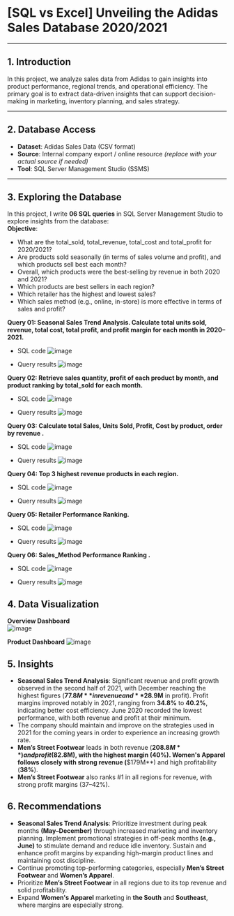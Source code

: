 # [SQL vs Excel] Unveiling the Adidas Sales Database 2020/2021

---

## 1. Introduction

In this project, we analyze sales data from Adidas to gain insights into product performance, regional trends, and operational efficiency. The primary goal is to extract data-driven insights that can support decision-making in marketing, inventory planning, and sales strategy.

---

## 2. Database Access

- **Dataset**: Adidas Sales Data (CSV format)  
- **Source**: Internal company export / online resource *(replace with your actual source if needed)*  
- **Tool**: SQL Server Management Studio (SSMS)  

---

## 3. Exploring the Database

In this project, I write **06 SQL queries** in SQL Server Management Studio to explore insights from the database:   
**Objective**:  
- What are the total_sold, total_revenue, total_cost and total_profit for 2020/2021?
- Are products sold seasonally (in terms of sales volume and profit), and which products sell best each month?
- Overall, which products were the best-selling by revenue in both 2020 and 2021?
- Which products are best sellers in each region?
- Which retailer has the highest and lowest sales?
- Which sales method (e.g., online, in-store) is more effective in terms of sales and profit?


**Query 01: Seasonal Sales Trend Analysis. Calculate total units sold, revenue, total cost, total profit, and profit margin for each month in 2020–2021.**
-  SQL code 
![image](https://github.com/user-attachments/assets/5b78229e-77e6-492d-b92f-99b2e0d851b6)

- Query results
![image](https://github.com/user-attachments/assets/35ecfeb2-40c3-4599-9ff5-cddf4eef1cb1)

**Query 02: Retrieve sales quantity, profit of each product by month, and product ranking by total_sold for each month.**
- SQL code
![image](https://github.com/user-attachments/assets/1a527336-45ea-4811-9722-a0ae6308fe9a)


- Query results
![image](https://github.com/user-attachments/assets/e90d79ea-e49c-4c3c-b662-7655128f6aa9)


**Query 03: Calculate total Sales, Units Sold, Profit, Cost by product, order by revenue .**
- SQL code
![image](https://github.com/user-attachments/assets/702636b3-a5ec-48c4-b801-f4514a451f3f)

- Query results
![image](https://github.com/user-attachments/assets/def01d5b-6741-4d44-a6b8-bb868cf158c0)

**Query 04: Top 3 highest revenue products in each region.**
- SQL code
![image](https://github.com/user-attachments/assets/2a01b056-98b3-4562-a4f9-b362c13d642b)

- Query results
![image](https://github.com/user-attachments/assets/96fe6060-e846-4390-b715-6e679873e123)

**Query 05: Retailer Performance Ranking.**
- SQL code
![image](https://github.com/user-attachments/assets/38c8665e-b9bd-456f-bceb-2b07b7a3fca5)

- Query results
![image](https://github.com/user-attachments/assets/e6608dcb-6d39-487e-a46c-ab1df0f6ea66)

**Query 06: Sales_Method Performance Ranking .**
- SQL code
![image](https://github.com/user-attachments/assets/47df321f-4a52-47f6-9104-a58c48fb63f4)

- Query results
![image](https://github.com/user-attachments/assets/3d08acc3-5df8-4e9e-89c9-9e3d936437d8)


## 4. Data Visualization
**Overview Dashboard**  
![image](https://github.com/user-attachments/assets/4755907d-641e-4bf3-b826-927123b53519)

**Product Dashboard**
![image](https://github.com/user-attachments/assets/596dedc0-5ba1-4c60-9ffc-2d7839c46a4f)


## 5. Insights
- **Seasonal Sales Trend Analysis**: Significant revenue and profit growth observed in the second half of 2021, with December reaching the highest figures (**$77.8M** in revenue and **$28.9M** in profit). Profit margins improved notably in 2021, ranging from **34.8%** to **40.2%**, indicating better cost efficiency. June 2020 recorded the lowest performance, with both revenue and profit at their minimum.
- The company should maintain and improve on the strategies used in 2021 for the coming years in order to experience an increasing growth rate.
- **Men’s Street Footwear** leads in both revenue (**$208.8M**) and profit ($82.8M), with the highest margin (**40%**). **Women's Apparel** follows closely with strong revenue (**$179M**) and high profitability (**38%**).
- **Men’s Street Footwear** also ranks #1 in all regions for revenue, with strong profit margins (37–42%). 

## 6. Recommendations
- **Seasonal Sales Trend Analysis**: Prioritize investment during peak months **(May–December)** through increased marketing and inventory planning. Implement promotional strategies in off-peak months **(e.g., June)** to stimulate demand and reduce idle inventory. Sustain and enhance profit margins by expanding high-margin product lines and maintaining cost discipline.
- Continue promoting top-performing categories, especially **Men’s Street Footwear** and **Women’s Apparel**. 
- Prioritize **Men’s Street Footwear** in all regions due to its top revenue and solid profitability.
- Expand **Women's Apparel** marketing in **the South** and **Southeast**, where margins are especially strong.
